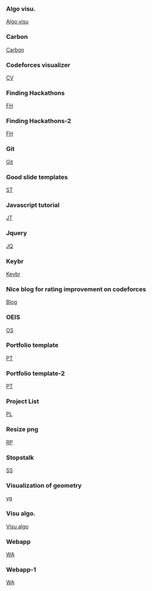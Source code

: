 ### Algo visu.
[Algo visu](https://algorithm-visualizer.org/dynamic-programming/knapsack-problem)<br>

### Carbon
[Carbon](https://carbon.now.sh/)<br>

### Codeforces visualizer
[CV](https://cfviz.netlify.app/)<br>

### Finding Hackathons
[FH](https://devpost.com/hackathons)<br>

### Finding Hackathons-2
[FH](https://www.hackathon.io/events)<br>

### Git 
[Git](https://dev.to/juni/git-and-github---must-know-commands-to-make-your-first-commit-333c)<br>

### Good slide templates
[ST](https://slidesgo.com/school)<br>

### Javascript tutorial
[JT](https://javascript.info/)<br>

### Jquery
[JQ](https://www.w3schools.com/jquery/jquery_events.asp)<br>

### Keybr 
[Keybr](https://www.keybr.com/)<br>

### Nice blog for rating improvement on codeforces
[Blog](https://codeforces.com/blog/entry/53341)<br>
### OEIS
[OS](https://oeis.org/)<br>
### Portfolio template
[PT](https://blog.prototypr.io/top-10-free-online-portfolio-websites-to-create-perfect-ux-ui-design-portfolios-4406b34f4ce)<br>

### Portfolio template-2
[PT](https://codeburst.io/10-awesome-web-developer-portfolios-d266b32e6154)<br>

### Project List
[PL](https://www.dreamincode.net/forums/topic/78802-martyr2s-mega-project-ideas-list/)<br>

### Resize png
[RP](https://resizing.app/features/resize-png/)<br>

### Stopstalk
[SS](https://www.stopstalk.com/dashboard)<br>

### Visualization of geometry
[vg](https://www.desmos.com/calculator)<br>

### Visu algo.
[Visu algo](https://visualgo.net/en)<br>

### Webapp
[WA](https://www.budibase.com/blog/how-to-make-a-web-app/)<br>

### Webapp-1
[WA](https://levelup.gitconnected.com/how-to-create-a-simple-web-app-using-javascript-d27b28459fad)<br>
